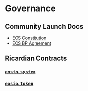# Governance

## Community Launch Docs

- [EOS Constitution](governance/constitution.md)
- [EOS BP Agreement](eosio.system/eosio.system-regproducer-rc.md)

## Ricardian Contracts

### [`eosio.system`](eosio.system)

### [`eosio.token`](eosio.token)
